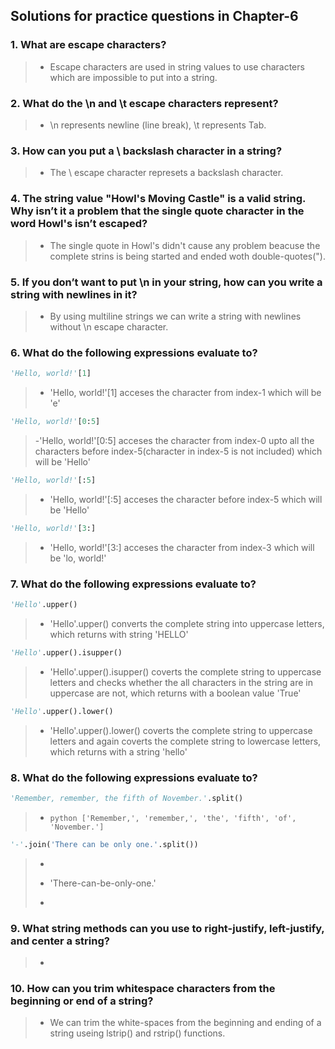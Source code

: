 ## Solutions for practice questions in Chapter-6
### 1. What are escape characters?
> - Escape characters are used in string values to use characters which are impossible to put into a string.
### 2. What do the \n and \t escape characters represent?
> - \n represents newline (line break), \t represents Tab.
### 3. How can you put a \ backslash character in a string?
> - The \\ escape character represets a backslash character.
### 4. The string value "Howl's Moving Castle" is a valid string. Why isn’t it a problem that the single quote character in the word Howl's isn’t escaped?
> - The single quote in Howl's didn't cause any problem beacuse the complete strins is being started and ended woth double-quotes(").
### 5. If you don’t want to put \n in your string, how can you write a string with newlines in it?
> - By using multiline strings we can write a string with newlines without \n escape character.
### 6. What do the following expressions evaluate to?
```python
'Hello, world!'[1]
```
> - 'Hello, world!'[1] acceses the character from index-1 which will be 'e'
```python
'Hello, world!'[0:5]
```
> -'Hello, world!'[0:5] acceses the character from index-0 upto all the characters before index-5(character in index-5 is not included) which will be 'Hello'
```python
'Hello, world!'[:5]
```
> - 'Hello, world!'[:5] acceses the character before index-5 which will be 'Hello'
```python
'Hello, world!'[3:]
```
> - 'Hello, world!'[3:] acceses the character from index-3 which will be 'lo, world!'
### 7. What do the following expressions evaluate to?
```python
'Hello'.upper()
```
> - 'Hello'.upper() converts the complete string into uppercase letters, which returns with string 'HELLO'
```python
'Hello'.upper().isupper()
```
> - 'Hello'.upper().isupper() coverts the complete string to uppercase letters and checks whether the all characters in the string are in uppercase are not, which returns with a boolean value 'True'
```python
'Hello'.upper().lower()
```
> - 'Hello'.upper().lower() coverts the complete string to uppercase letters and again coverts the complete string to lowercase letters, which returns with a string 'hello'
### 8. What do the following expressions evaluate to?
```python
'Remember, remember, the fifth of November.'.split()
```
> - ```python ['Remember,', 'remember,', 'the', 'fifth', 'of', 'November.'] ```

```python
'-'.join('There can be only one.'.split())
```
> - ```python
> - 'There-can-be-only-one.'
> - ``` 
### 9. What string methods can you use to right-justify, left-justify, and center a string?
> - 
### 10. How can you trim whitespace characters from the beginning or end of a string?
> - We can trim the white-spaces from the beginning and ending of a string useing lstrip() and rstrip() functions.